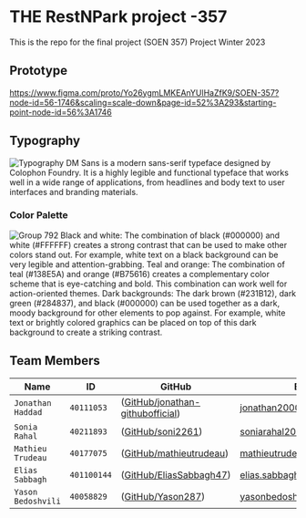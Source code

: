 
# THE RestNPark project -357
This is the repo for the final project (SOEN 357) Project Winter 2023

## Prototype
https://www.figma.com/proto/Yo26ygmLMKEAnYUlHaZfK9/SOEN-357?node-id=56-1746&scaling=scale-down&page-id=52%3A293&starting-point-node-id=56%3A1746

## Typography
![Typography](https://user-images.githubusercontent.com/79821374/232353345-85eba66c-66b5-40a8-9a38-b5263569340b.png)
DM Sans is a modern sans-serif typeface designed by Colophon Foundry. It is a highly legible and functional typeface that works well in a wide range of applications, from headlines and body text to user interfaces and branding materials.

### Color Palette
![Group 792](https://user-images.githubusercontent.com/79821374/232353444-639ec89c-d159-4277-9bb3-e5a163783d30.png)
Black and white: The combination of black (#000000) and white (#FFFFFF) creates a strong contrast that can be used to make other colors stand out. For example, white text on a black background can be very legible and attention-grabbing.
Teal and orange: The combination of teal (#138E5A) and orange (#B75616) creates a complementary color scheme that is eye-catching and bold. This combination can work well for action-oriented themes.
Dark backgrounds: The dark brown (#231B12), dark green (#284837), and black (#000000) can be used together as a dark, moody background for other elements to pop against. For example, white text or brightly colored graphics can be placed on top of this dark background to create a striking contrast.

## Team Members
|   Name   | ID      | GitHub   | Email  
| ------------- | ------------- | --------    | -------- |
| `Jonathan Haddad`         | `40111053`         | ([GitHub/jonathan-githubofficial](https://github.com/jonathan-githubofficial))   | jonathan200023@gmail.com
| `Sonia Rahal`         | `40211893`         | ([GitHub/soni2261](https://github.com/soni2261))   | soniarahal20@gmail.com
| `Mathieu Trudeau` | `40177075` | ([GitHub/mathieutrudeau](https://github.com/mathieutrudeau)) | mathieutrudeau11@gmail.com
| `Elias Sabbagh`   | `401100144`| ([GitHub/EliasSabbagh47](https://github.com/EliasSabbagh47))  | elias.sabbagh47@hotmail.com
| `Yason Bedoshvili` | `40058829` | ([GitHub/Yason287](https://github.com/Yason287)) | yasonbedoshvili@gmail.com



